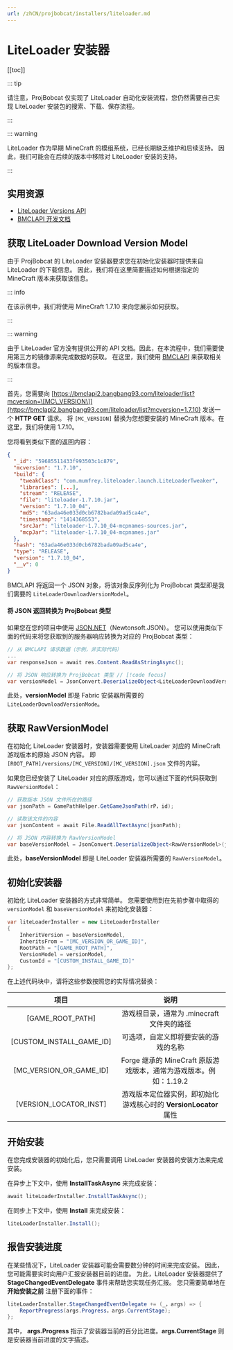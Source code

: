 ```yaml
---
url: /zhCN/projbobcat/installers/liteloader.md
---
```

# LiteLoader 安装器

\[\[toc]]

::: tip

请注意，ProjBobcat 仅实现了 LiteLoader 自动化安装流程，您仍然需要自己实现 LiteLoader 安装包的搜索、下载、保存流程。

:::

::: warning

LiteLoader 作为早期 MineCraft 的模组系统，已经长期缺乏维护和后续支持。
因此，我们可能会在后续的版本中移除对 LiteLoader 安装的支持。

:::

## 实用资源

* [LiteLoader Versions API](https://dl.liteloader.com/versions/versions.json)
* [BMCLAPI 开发文档](https://bmclapidoc.bangbang93.com/)

## 获取 LiteLoader Download Version Model

由于 ProjBobcat 的 LiteLoader 安装器要求您在初始化安装器时提供来自 LiteLoader 的下载信息。
因此，我们将在这里简要描述如何根据指定的 MineCraft 版本来获取该信息。

::: info

在该示例中，我们将使用 MineCraft 1.7.10 来向您展示如何获取。

:::

::: warning

由于 LiteLoader 官方没有提供公开的 API 文档。因此，在本流程中，我们需要使用第三方的镜像源来完成数据的获取。
在这里，我们使用 [BMCLAPI](https://bmclapidoc.bangbang93.com/) 来获取相关的版本信息。

:::

首先，您需要向 [https://bmclapi2.bangbang93.com/liteloader/list?mcversion=\[MC\_VERSION\]](https://bmclapi2.bangbang93.com/liteloader/list?mcversion=1.7.10) 发送一个 **HTTP GET** 请求。
将 `[MC_VERSION]` 替换为您想要安装的 MineCraft 版本。在这里，我们将使用 1.7.10。

您将看到类似下面的返回内容：

```json
{
  "_id": "59685511433f993503c1c879",
  "mcversion": "1.7.10",
  "build": {
    "tweakClass": "com.mumfrey.liteloader.launch.LiteLoaderTweaker",
    "libraries": [...],
    "stream": "RELEASE",
    "file": "liteloader-1.7.10.jar",
    "version": "1.7.10_04",
    "md5": "63ada46e033d0cb6782bada09ad5ca4e",
    "timestamp": "1414368553",
    "srcJar": "liteloader-1.7.10_04-mcpnames-sources.jar",
    "mcpJar": "liteloader-1.7.10_04-mcpnames.jar"
  },
  "hash": "63ada46e033d0cb6782bada09ad5ca4e",
  "type": "RELEASE",
  "version": "1.7.10_04",
  "__v": 0
}
```

BMCLAPI 将返回一个 JSON 对象，将该对象反序列化为 ProjBobcat 类型即是我们需要的 `LiteLoaderDownloadVersionModel`。

#### 将 JSON 返回转换为 ProjBobcat 类型

如果您在您的项目中使用 [JSON.NET](https://www.newtonsoft.com/json)（Newtonsoft.JSON）。
您可以使用类似下面的代码来将您获取到的服务器响应转换为对应的 ProjBobcat 类型：

```c#
// 从 BMCLAPI 请求数据（示例，非实际代码）
...
var responseJson = await res.Content.ReadAsStringAsync();

// 将 JSON 响应转换为 ProjBobcat 类型 // [!code focus]
var versionModel = JsonConvert.DeserializeObject<LiteLoaderDownloadVersionModel>(responseJson); // [!code focus]
```

此处，**versionModel** 即是 Fabric 安装器所需要的 `LiteLoaderDownloadVersionMode`。

## 获取 RawVersionModel

在初始化 LiteLoader 安装器时，安装器需要使用 LiteLoader 对应的 MineCraft 游戏版本的原始 JSON 内容。
即 `[ROOT_PATH]/versions/[MC_VERSION]/[MC_VERSION].json` 文件的内容。

如果您已经安装了 LiteLoader 对应的原版游戏，您可以通过下面的代码获取到 `RawVersionModel`：

```c#
// 获取版本 JSON 文件所在的路径
var jsonPath = GamePathHelper.GetGameJsonPath(rP，id);

// 读取该文件的内容
var jsonContent = await File.ReadAllTextAsync(jsonPath);

// 将 JSON 内容转换为 RawVersionModel
var baseVersionModel = JsonConvert.DeserializeObject<RawVersionModel>(jsonContent);
```

此处，**baseVersionModel** 即是 LiteLoader 安装器所需要的 `RawVersionModel`。

## 初始化安装器

初始化 LiteLoader 安装器的方式非常简单。
您需要使用到在先前步骤中取得的 `versionModel` 和 `baseVersionModel` 来初始化安装器：

```c#
var liteLoaderInstaller = new LiteLoaderInstaller
{
    InheritVersion = baseVersionModel,
    InheritsFrom = "[MC_VERSION_OR_GAME_ID]",
    RootPath = "[GAME_ROOT_PATH]",
    VersionModel = versionModel,
    CustomId = "[CUSTOM_INSTALL_GAME_ID]"
};
```

在上述代码块中，请将这些参数按照您的实际情况替换：

|                 项目                  |                      说明                       |
|:-----------------------------------:|:---------------------------------------------:|
|          \[GAME\_ROOT\_PATH]           |          游戏根目录，通常为 .minecraft 文件夹的路径          |
|      \[CUSTOM\_INSTALL\_GAME\_ID]       |              可选项，自定义即将要安装的游戏的名称               |
|       \[MC\_VERSION\_OR\_GAME\_ID]       | Forge 继承的 MineCraft 原版游戏版本，通常为游戏版本。例如：1.19.2  |
|       \[VERSION\_LOCATOR\_INST]        |  游戏版本定位器实例，即初始化游戏核心时的 **VersionLocator** 属性   |

## 开始安装

在您完成安装器的初始化后，您只需要调用 LiteLoader 安装器的安装方法来完成安装。

在异步上下文中，使用 **InstallTaskAsync** 来完成安装：

```c#
await liteLoaderInstaller.InstallTaskAsync();
```

在同步上下文中，使用 **Install** 来完成安装：

```c#
liteLoaderInstaller.Install();
```

## 报告安装进度

在某些情况下，LiteLoader 安装器可能会需要数分钟的时间来完成安装。
因此，您可能需要实时向用户汇报安装器目前的进度。
为此，LiteLoader 安装器提供了 **StageChangedEventDelegate** 事件来帮助您实现任务汇报。
您只需要简单地在 **开始安装之前** 注册下面的事件：

```c#
liteLoaderInstaller.StageChangedEventDelegate += (_，args) => {
    ReportProgress(args.Progress，args.CurrentStage);
};
```

其中， **args.Progress** 指示了安装器当前的百分比进度。**args.CurrentStage** 则是安装器当前进度的文字描述。
